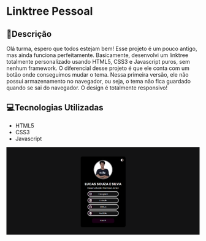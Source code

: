 # Linktree Pessoal

## 📃Descrição
Olá turma, espero que todos estejam bem! Esse projeto é um pouco antigo, mas ainda funciona perfeitamente. Basicamente, desenvolvi um linktree totalmente personalizado usando HTML5, CSS3 e Javascript puros, sem nenhum framework. O diferencial desse projeto é que ele conta com um botão onde conseguimos mudar o tema. Nessa primeira versão, ele não possui armazenamento no navegador, ou seja, o tema não fica guardado quando se sai do navegador. O design é totalmente responsivo!

## 💻Tecnologias Utilizadas
- HTML5
- CSS3
- Javascript 

[<img src="src/img/linktree.gif" alt="print da tela do formulário">](https://lucashtml6.github.io/formulario-com-validacao/)
